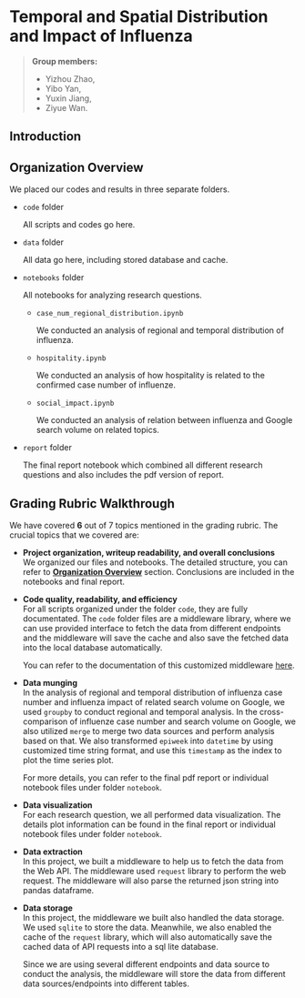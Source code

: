 # Temporal and Spatial Distribution and Impact of Influenza

> **Group members:** 
> - Yizhou Zhao, 
> - Yibo Yan, 
> - Yuxin Jiang, 
> - Ziyue Wan.

## Introduction


## Organization Overview

We placed our codes and results in three separate folders.

- `code` folder
  
  All scripts and codes go here.

- `data` folder

  All data go here, including stored database and cache.

- `notebooks` folder

  All notebooks for analyzing research questions.

  - `case_num_regional_distribution.ipynb`  
    
    We conducted an analysis of regional and temporal distribution of influenza.

  - `hospitality.ipynb`

    We conducted an analysis of how hospitality is related to the confirmed case number of influenze.

  - `social_impact.ipynb`

    We conducted an analysis of relation between influenza and Google search volume on related topics.

- `report` folder

  The final report notebook which combined all different research questions and also includes the pdf version of report.

## Grading Rubric Walkthrough

We have covered **6** out of 7 topics mentioned in the grading rubric. The crucial topics that we covered are:   

- **Project organization, writeup readability, and overall conclusions**  
  We organized our files and notebooks. The detailed structure, you can refer to **[Organization Overview](#organization-overview)** section. Conclusions are included in the notebooks and final report.

- **Code quality, readability, and efficiency**  
  For all scripts organized under the folder `code`, they are fully documentated. The `code` folder files are a middleware library, where we can use provided interface to fetch the data from different endpoints and the middleware will save the cache and also save the fetched data into the local database automatically.

  You can refer to the documentation of this customized middleware [here](./code/README.md).

- **Data munging**  
  In the analysis of regional and temporal distribution of influenza case number and influenza impact of related search volume on Google, we used `groupby` to conduct regional and temporal analysis. In the cross-comparison of influenze case number and search volume on Google, we also utilized `merge` to merge two data sources and perform analysis based on that. We also transformed `epiweek` into `datetime` by using customized time string format, and use this `timestamp` as the index to plot the time series plot.

  For more details, you can refer to the final pdf report or individual notebook files under folder `notebook`.

- **Data visualization**  
  For each research question, we all performed data visualization. The details plot information can be found in the final report or individual notebook files under folder `notebook`.

- **Data extraction**  
  In this project, we built a middleware to help us to fetch the data from the Web API. The middleware used `request` library to perform the web request. The middleware will also parse the returned json string into pandas dataframe.

- **Data storage**  
  In this project, the middleware we built also handled the data storage. We used `sqlite` to store the data. Meanwhile, we also enabled the cache of the `request` library, which will also automatically save the cached data of API requests into a sql lite database. 

  Since we are using several different endpoints and data source to conduct the analysis, the middleware will store the data from different data sources/endpoints into different tables.

